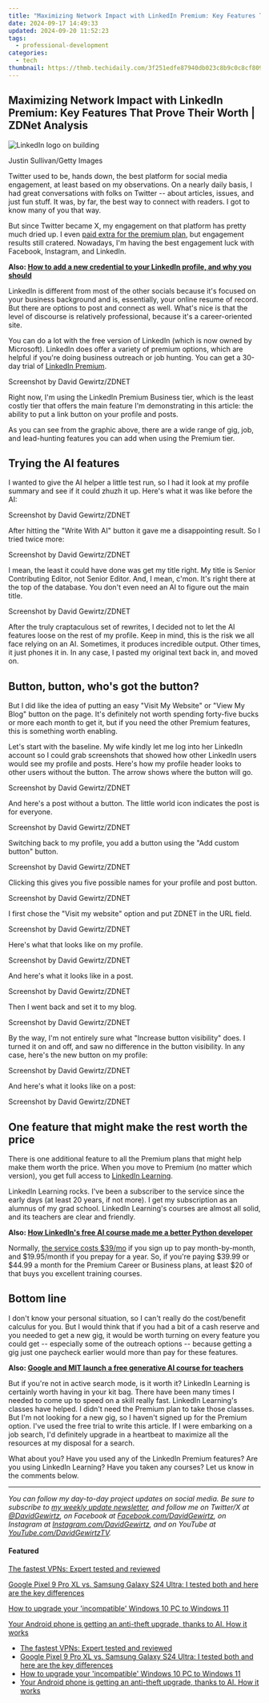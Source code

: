 ```yaml
---
title: "Maximizing Network Impact with LinkedIn Premium: Key Features That Prove Their Worth | ZDNet Analysis"
date: 2024-09-17 14:49:33
updated: 2024-09-20 11:52:23
tags:
  - professional-development
categories:
  - tech
thumbnail: https://thmb.techidaily.com/3f251edfe87940db023c8b9c0c8cf809bbc15f1b02387807fe3914c9b67e4de7.jpg
---
```


## Maximizing Network Impact with LinkedIn Premium: Key Features That Prove Their Worth | ZDNet Analysis

![LinkedIn logo on building](https://www.zdnet.com/a/img/resize/ef4a8b5c40f6bce0380782a051101f45d0e02379/2024/04/12/388b2385-e468-40fb-a95e-c626d0c06e5b/gettyimages-1572708606.jpg?auto=webp&width=1280)

Justin Sullivan/Getty Images

Twitter used to be, hands down, the best platform for social media engagement, at least based on my observations. On a nearly daily basis, I had great conversations with folks on Twitter -- about articles, issues, and just fun stuff. It was, by far, the best way to connect with readers. I got to know many of you that way.

But since Twitter became X, my engagement on that platform has pretty much dried up. I even [paid extra for the premium plan](https://www.zdnet.com/article/i-paid-for-twitter-blue-aka-x-premium-for-six-months-was-it-worth-it/), but engagement results still cratered. Nowadays, I'm having the best engagement luck with Facebook, Instagram, and LinkedIn. 

**Also: [How to add a new credential to your LinkedIn profile, and why you should](https://www.zdnet.com/education/professional-development/how-to-add-a-new-credential-to-your-linkedin-profile-and-why-you-should/)**

LinkedIn is different from most of the other socials because it's focused on your business background and is, essentially, your online resume of record. But there are options to post and connect as well. What's nice is that the level of discourse is relatively professional, because it's a career-oriented site. 

You can do a lot with the free version of LinkedIn (which is now owned by Microsoft). LinkedIn does offer a variety of premium options, which are helpful if you're doing business outreach or job hunting. You can get a 30-day trial of [LinkedIn Premium](https://premium.linkedin.com/).

Screenshot by David Gewirtz/ZDNET

Right now, I'm using the LinkedIn Premium Business tier, which is the least costly tier that offers the main feature I'm demonstrating in this article: the ability to put a link button on your profile and posts. 

As you can see from the graphic above, there are a wide range of gig, job, and lead-hunting features you can add when using the Premium tier. 

##  Trying the AI features 

I wanted to give the AI helper a little test run, so I had it look at my profile summary and see if it could zhuzh it up. Here's what it was like before the AI: 

Screenshot by David Gewirtz/ZDNET

After hitting the "Write With AI" button it gave me a disappointing result. So I tried twice more: 

Screenshot by David Gewirtz/ZDNET

I mean, the least it could have done was get my title right. My title is Senior Contributing Editor, not Senior Editor. And, I mean, c'mon. It's right there at the top of the database. You don't even need an AI to figure out the main title. 

Screenshot by David Gewirtz/ZDNET

After the truly craptaculous set of rewrites, I decided not to let the AI features loose on the rest of my profile. Keep in mind, this is the risk we all face relying on an AI. Sometimes, it produces incredible output. Other times, it just phones it in. In any case, I pasted my original text back in, and moved on. 

##  Button, button, who's got the button? 

But I did like the idea of putting an easy "Visit My Website" or "View My Blog" button on the page. It's definitely not worth spending forty-five bucks or more each month to get it, but if you need the other Premium features, this is something worth enabling. 

Let's start with the baseline. My wife kindly let me log into her LinkedIn account so I could grab screenshots that showed how other LinkedIn users would see my profile and posts. Here's how my profile header looks to other users without the button. The arrow shows where the button will go. 

Screenshot by David Gewirtz/ZDNET

And here's a post without a button. The little world icon indicates the post is for everyone. 

Screenshot by David Gewirtz/ZDNET

Switching back to my profile, you add a button using the "Add custom button" button. 

Screenshot by David Gewirtz/ZDNET

Clicking this gives you five possible names for your profile and post button. 

Screenshot by David Gewirtz/ZDNET

I first chose the "Visit my website" option and put ZDNET in the URL field. 

Screenshot by David Gewirtz/ZDNET

Here's what that looks like on my profile. 

Screenshot by David Gewirtz/ZDNET

And here's what it looks like in a post.

Screenshot by David Gewirtz/ZDNET

Then I went back and set it to my blog.

Screenshot by David Gewirtz/ZDNET

By the way, I'm not entirely sure what "Increase button visibility" does. I turned it on and off, and saw no difference in the button visibility. In any case, here's the new button on my profile: 

Screenshot by David Gewirtz/ZDNET

And here's what it looks like on a post: 

Screenshot by David Gewirtz/ZDNET

##  One feature that might make the rest worth the price 

There is one additional feature to all the Premium plans that might help make them worth the price. When you move to Premium (no matter which version), you get full access to [LinkedIn Learning](https://www.zdnet.com/article/how-linkedins-ai-course-made-me-a-better-python-developer/). 

LinkedIn Learning rocks. I've been a subscriber to the service since the early days (at least 20 years, if not more). I get my subscription as an alumnus of my grad school. LinkedIn Learning's courses are almost all solid, and its teachers are clear and friendly. 

**Also: [How LinkedIn's free AI course made me a better Python developer](https://www.zdnet.com/article/how-linkedins-ai-course-made-me-a-better-python-developer/)**

Normally, [the service costs $39/mo](https://www.linkedin.com/learning/) if you sign up to pay month-by-month, and $19.95/month if you prepay for a year. So, if you're paying $39.99 or $44.99 a month for the Premium Career or Business plans, at least $20 of that buys you excellent training courses. 

##  Bottom line

I don't know your personal situation, so I can't really do the cost/benefit calculus for you. But I would think that if you had a bit of a cash reserve and you needed to get a new gig, it would be worth turning on every feature you could get -- especially some of the outreach options -- because getting a gig just one paycheck earlier would more than pay for these features. 

**Also: [Google and MIT launch a free generative AI course for teachers](https://www.zdnet.com/article/google-and-mit-launch-a-free-generative-ai-course-for-teachers/?ftag=TRE-03-10aaa6b&utm%5Femail=%7B%7B#sha256}}{{email}}{{/sha256}}&utm%5Fcampaign%5Fid={{campaignId}}&utm%5Femail%5Fid={{#sha256}}{{campaignId}}{{templateId}}{{email}}{{/sha256}}&utm%5Fnewsletter%5Fid={{messageTypeId}}&medium=email&source=iterable)**

But if you're not in active search mode, is it worth it? LinkedIn Learning is certainly worth having in your kit bag. There have been many times I needed to come up to speed on a skill really fast. LinkedIn Learning's classes have helped. I didn't need the Premium plan to take those classes. But I'm not looking for a new gig, so I haven't signed up for the Premium option. I've used the free trial to write this article. If I were embarking on a job search, I'd definitely upgrade in a heartbeat to maximize all the resources at my disposal for a search. 

What about you? Have you used any of the LinkedIn Premium features? Are you using LinkedIn Learning? Have you taken any courses? Let us know in the comments below. 

---

_You can follow my day-to-day project updates on social media. Be sure to subscribe to [my weekly update newsletter](https://advancedgeekery.substack.com/), and follow me on Twitter/X at [@DavidGewirtz](https://twitter.com/davidgewirtz), on Facebook at [Facebook.com/DavidGewirtz](https://www.facebook.com/davidgewirtz), on Instagram at [Instagram.com/DavidGewirtz](https://www.instagram.com/DavidGewirtz/), and on YouTube at [YouTube.com/DavidGewirtzTV](https://www.youtube.com/user/DavidGewirtzTV)._

#### Featured

[The fastest VPNs: Expert tested and reviewed](https://www.zdnet.com/article/fastest-vpn/ "The fastest VPNs: Expert tested and reviewed")

[Google Pixel 9 Pro XL vs. Samsung Galaxy S24 Ultra: I tested both and here are the key differences](https://www.zdnet.com/article/google-pixel-9-pro-xl-vs-samsung-galaxy-s24-ultra/ "Google Pixel 9 Pro XL vs. Samsung Galaxy S24 Ultra: I tested both and here are the key differences")

[How to upgrade your 'incompatible' Windows 10 PC to Windows 11](https://www.zdnet.com/article/how-to-upgrade-your-incompatible-windows-10-pc-to-windows-11/ "How to upgrade your 'incompatible' Windows 10 PC to Windows 11")

[Your Android phone is getting an anti-theft upgrade, thanks to AI. How it works](https://www.zdnet.com/article/your-android-phone-is-getting-an-anti-theft-upgrade-thanks-to-ai-how-it-works/ "Your Android phone is getting an anti-theft upgrade, thanks to AI. How it works")

* [The fastest VPNs: Expert tested and reviewed](https://www.zdnet.com/article/fastest-vpn/ "The fastest VPNs: Expert tested and reviewed")
* [Google Pixel 9 Pro XL vs. Samsung Galaxy S24 Ultra: I tested both and here are the key differences](https://www.zdnet.com/article/google-pixel-9-pro-xl-vs-samsung-galaxy-s24-ultra/ "Google Pixel 9 Pro XL vs. Samsung Galaxy S24 Ultra: I tested both and here are the key differences")
* [How to upgrade your 'incompatible' Windows 10 PC to Windows 11](https://www.zdnet.com/article/how-to-upgrade-your-incompatible-windows-10-pc-to-windows-11/ "How to upgrade your 'incompatible' Windows 10 PC to Windows 11")
* [Your Android phone is getting an anti-theft upgrade, thanks to AI. How it works](https://www.zdnet.com/article/your-android-phone-is-getting-an-anti-theft-upgrade-thanks-to-ai-how-it-works/ "Your Android phone is getting an anti-theft upgrade, thanks to AI. How it works")

<ins class="adsbygoogle"
     style="display:block"
     data-ad-format="autorelaxed"
     data-ad-client="ca-pub-7571918770474297"
     data-ad-slot="1223367746"></ins>



<ins class="adsbygoogle"
     style="display:block"
     data-ad-client="ca-pub-7571918770474297"
     data-ad-slot="8358498916"
     data-ad-format="auto"
     data-full-width-responsive="true"></ins>
